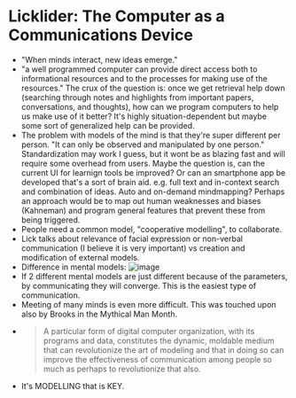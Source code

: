 # Licklider: The Computer as a Communications Device

* "When minds interact, new ideas emerge."
* "a well programmed computer can provide direct access both to informational resources and to the processes for making use of 
the resources." The crux of the question is: once we get retrieval help down (searching through notes and highlights from
important papers, conversations, and thoughts), how can we program computers to help us make use of it better? It's highly 
situation-dependent but maybe some sort of generalized help can be provided.
* The problem with models of the mind is that they're super different per person. "It can only be observed and manipulated by
one person." Standardization may work I guess, but it wont be as blazing fast and will require some overhead from users. 
Maybe the question is, can the current UI for learnign tools be improved? Or can an smartphone app be developed that's a sort
of brain aid. e.g. full text and in-context search and combination of ideas. Auto and on-demand mindmapping? Perhaps an approach
would be to map out human weaknesses and biases (Kahneman) and program general features that prevent these from being triggered.
* People need a common model, "cooperative modelling", to collaborate.
* Lick talks about relevance of facial expression or non-verbal communication (I believe it is very important) vs creation and 
modification of external models.
* Difference in mental models:
![image](https://user-images.githubusercontent.com/3739702/32436639-ab3e3146-c31f-11e7-86d0-fd87a8e6bd9a.png)
* If 2 different mental models are just different because of the parameters, by communicating they will converge. This is the
easiest type of communication.
* Meeting of many minds is even more difficult. This was touched upon also by Brooks in the Mythical Man Month.
* > A particular form of digital computer organization, with its programs and data, constitutes the dynamic, moldable medium that can revolutionize the art of modeling and that in doing so can improve the effectiveness of communication among people so much as perhaps to revolutionize that also.
* It's MODELLING that is KEY.
